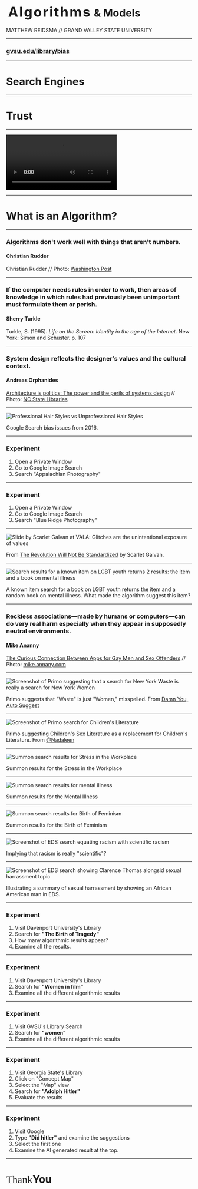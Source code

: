 
# <span class="raleway" style="font-size:1.3em;letter-spacing:.08em;margin-left:.15em;">Algorithms</span> <span class="blue" style="font-size: 1em; line-height:.7em;">&amp; Models</span>

<p style="text-transform:uppercase;">Matthew Reidsma // <span class="blue">Grand Valley State University</span></p>

-----

### [gvsu.edu/library/bias](https://www.gvsu.edu/library/bias)

-----

<h1>Search Engines</h1> 

-----


<h1><span class="blue">Trust</span></h1>

-----

<video controls="controls">
    <source src="img/computersaysno.mp4" type="video/mp4" />
</video>

-----


<h1>What is an <span class="blue">Algorithm?</span></h1>


-----

<!-- .slide: data-background-image="img/rudder_bg.jpg" -->

### Algorithms don't work well with things that aren't numbers.

#### Christian Rudder

Christian Rudder // Photo: [Washington Post](https://www.washingtonpost.com/posttv/national/on-leadership/christian-rudder-on-romance-and-algorithms--on-leadership/2014/10/31/6514f4dc-6104-11e4-827b-2d813561bdfd_video.html)


-----

<!-- .slide: data-background-image="img/turkle.jpg" -->

### If the computer needs rules in order to work, then areas of knowledge in which rules had previously been unimportant must formulate them or perish.

#### Sherry Turkle

Turkle, S. (1995). <em>Life on the Screen: Identity in the age of the Internet</em>. New York: Simon and Schuster. p. 107

-----


<!-- .slide: data-background-image="img/orphanides.jpg" -->

### System design reflects the designer's values and the cultural context.

#### Andreas Orphanides

[Architecture is politics: The power and the perils of systems design](https://docs.google.com/presentation/d/180dMBG26xMYB9gfIotoUyCBQfO3XfmHiJGQjvn58GwY/edit?pref=2&pli=1#slide=id.gf03c9bb35_0_143) // Photo: [NC State Libraries](http://www.lib.ncsu.edu/staff/akorphan)

-----

![Professional Hair Styles vs Unprofessional Hair Styles](img/hairstyles.png)

Google Search bias issues from 2016. 

-----

### Experiment

1. Open a Private Window
2. Go to Google Image Search
3. Search "Appalachian Photography"

-----

### Experiment

1. Open a Private Window
2. Go to Google Image Search
3. Search "Blue Ridge Photography"

-----

![Slide by Scarlet Galvan at VALA: Glitches are the unintentional exposure of values](img/galvan.png)

From [The Revolution Will Not Be Standardized](https://webcast.gigtv.com.au/Mediasite/Showcase/vala2018/Presentation/31066bb7c4bc483a8647dc496b4c68181d) by Scarlet Galvan.


-----

![Search results for a known item on LGBT youth returns 2 results: the item and a book on mental illness](img/lgbt_mental_illness.jpg)

A known item search for a book on LGBT youth returns the item and a random book
on mental illness. What made the algorithm suggest this item?

-----

<!-- .slide: data-background-image="img/ananny.jpg" -->

### Reckless associations—made by humans or computers—can do very real harm especially when they appear in supposedly neutral environments.

#### Mike Ananny

[The Curious Connection Between Apps for Gay Men and Sex Offenders](https://www.theatlantic.com/technology/archive/2011/04/the-curious-connection-between-apps-for-gay-men-and-sex-offenders/237340/) // Photo: [mike.annany.com](http://mike.annany.com)


-----


![Screenshot of Primo suggesting that a search for New York Waste is really a search for New York Women](img/dyas.png)

Primo suggests that "Waste" is just "Women," misspelled. From [Damn You, Auto Suggest](http://damnyouautosuggest.tumblr.com)


-----

![Screenshot of Primo search for Children's Literature](img/primo.png)

Primo suggesting Children's Sex Literature as a replacement for Children's Literature. From [@Nadaleen](https://twitter.com/Nadaleen/status/730116596728012800)

-----

![Summon search results for Stress in the Workplace](img/stressworkforce.png)

Summon results for the Stress in the Workplace

-----

![Summon search results for mental illness](img/mentalillness.png)

Summon results for the Mental Illness

-----

![Summon search results for Birth of Feminism](img/birthoffeminism.png)

Summon results for the Birth of Feminism


-----

![Screenshot of EDS search equating racism with scientific racism](img/scientificracism.png)

Implying that racism is really "scientific"?

-----

![Screenshot of EDS search showing Clarence Thomas alongsid sexual harrassment topic](img/clarence.png)

Illustrating a summary of sexual harrassment by showing an African American man in EDS.


-----

### Experiment

1. Visit Davenport University's Library
2. Search for **"The Birth of Tragedy"**
3. How many algorithmic results appear?
4. Examine all the results.

-----

### Experiment

1. Visit Davenport University's Library
2. Search for **"Women in film"**
3. Examine all the different algorithmic results

-----

### Experiment

1. Visit GVSU's Library Search
2. Search for **"women"**
3. Examine all the different algorithmic results

-----

### Experiment

1. Visit Georgia State's Library
2. Click on "Concept Map"
3. Select the "Map" view
3. Search for **"Adolph Hitler"**
4. Evaluate the results

-----

### Experiment

1. Visit Google
2. Type **"Did hitler"** and examine the suggestions
3. Select the first one
4. Examine the AI generated result at the top.

-----

# <span style="display:inline;font-family:Raleway;font-weight:100;">Thank</span><span class="blue">You</span> 










